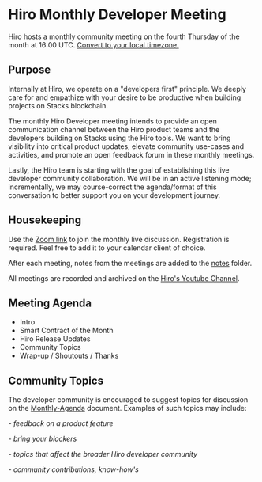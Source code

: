 # Hiro Monthly Developer Meeting

Hiro hosts a monthly community meeting on the fourth Thursday of the month at 16:00 UTC.
[Convert to your local timezone.](https://everytimezone.com/)

## Purpose

Internally at Hiro, we operate on a "developers first" principle. We deeply care for and empathize with your desire to be productive when building projects on Stacks blockchain. 

The monthly Hiro Developer meeting intends to provide an open communication channel between the Hiro product teams and the developers building on Stacks using the Hiro tools. We want to bring visibility into critical product updates, elevate community use-cases and activities, and promote an open feedback forum in these monthly meetings.

Lastly, the Hiro team is starting with the goal of establishing this live developer community collaboration. We will be in an active listening mode; incrementally, we may course-correct the agenda/format of this conversation to better support you on your development journey.

## Housekeeping

Use the [Zoom link](https://hiropbc.zoom.us/meeting/register/tZErduugrjIrGdW6lQtcz7Osy6-J2S1dN5Vl) to join the monthly live discussion. Registration is required. Feel free to add it to your calendar client of choice.

After each meeting, notes from the meetings are added to the [notes](/notes/) folder.

All meetings are recorded and archived on the [Hiro's Youtube Channel](https://www.youtube.com/c/HiroSystems).

## Meeting Agenda

- Intro
- Smart Contract of the Month
- Hiro Release Updates
- Community Topics
- Wrap-up / Shoutouts / Thanks

## Community Topics

The developer community is encouraged to suggest topics for discussion on the [Monthly-Agenda](https://hiropbc.notion.site/Hiro-Monthly-Developer-Meeting-Working-Document-b1c28f33bd5c4dfc9e60040066863b22) document. Examples of such topics may include:

_- feedback on a product feature_

_- bring your blockers_

_- topics that affect the broader Hiro developer community_

_- community contributions, know-how's_




